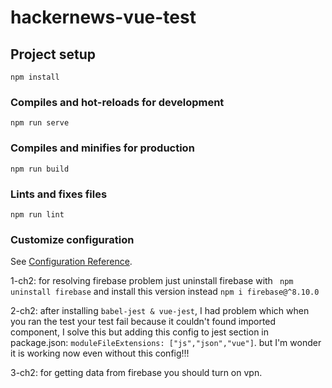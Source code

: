 # hackernews-vue-test

## Project setup
```
npm install
```

### Compiles and hot-reloads for development
```
npm run serve
```

### Compiles and minifies for production
```
npm run build
```

### Lints and fixes files
```
npm run lint
```

### Customize configuration
See [Configuration Reference](https://cli.vuejs.org/config/).


1-ch2: for resolving firebase problem just uninstall firebase with ``` npm uninstall firebase``` 
and  install this version instead ```npm i firebase@^8.10.0```

2-ch2: after installing ``` babel-jest & vue-jest ```, I had problem which when you ran the test your test fail because it couldn't found imported component, I solve this but adding this config to jest section in package.json:
``` moduleFileExtensions: ["js","json","vue"] ```. but I'm wonder it is working now even without this config!!!


3-ch2: for getting data from firebase you should turn on vpn.